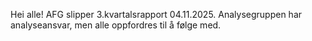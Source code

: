 Hei alle! AFG slipper 3.kvartalsrapport 04.11.2025. Analysegruppen har analyseansvar, men alle oppfordres til å følge med.
